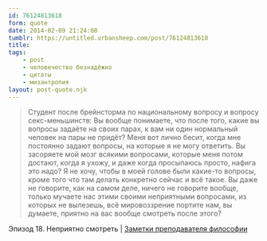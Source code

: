 ```yaml
---
id: 76124813618
form: quote
date: 2014-02-09 21:24:08
tumblr: https://untitled.urbansheep.com/post/76124813618
title: 
tags:
    - post
    - человечество безнадёжно
    - цитаты
    - мизантропия
layout: post-quote.njk
---
```


<blockquote>
Студент после брейнсторма по национальному вопросу и вопросу секс-меньшинств: Вы вообще понимаете, что после того, какие вы вопросы задаёте на своих парах, к вам ни один нормальный человек на пары не придёт? Меня вот лично бесит, когда мне постоянно задают вопросы, на которые я не могу ответить. Вы засоряете мой мозг всякими вопросами, которые меня потом достают, когда я ухожу, и даже когда просыпаюсь просто, нафига это надо? Я не хочу, чтобы в моей голове были какие-то вопросы, кроме того что там делать конкретно сейчас и всё такое. Вы даже не говорите, как на самом деле, ничего не говорите вообще, только мучаете нас этими своими неприятными вопросами, из которых не вылезешь, всё мировоззрение портите нам, вы думаете, приятно на вас вообще смотреть после этого?
</blockquote>

Эпизод 18. Неприятно смотреть | <a href="http://www.spletnik.ru/blogs/govoryat_chto/87968_zametki-prepodavatelya-filosofii">Заметки преподавателя философии</a>
